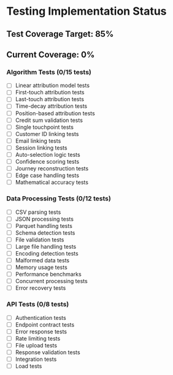 # Testing Implementation Status

## Test Coverage Target: 85%
## Current Coverage: 0%

### Algorithm Tests (0/15 tests)
- [ ] Linear attribution model tests
- [ ] First-touch attribution tests
- [ ] Last-touch attribution tests
- [ ] Time-decay attribution tests
- [ ] Position-based attribution tests
- [ ] Credit sum validation tests
- [ ] Single touchpoint tests
- [ ] Customer ID linking tests
- [ ] Email linking tests
- [ ] Session linking tests
- [ ] Auto-selection logic tests
- [ ] Confidence scoring tests
- [ ] Journey reconstruction tests
- [ ] Edge case handling tests
- [ ] Mathematical accuracy tests

### Data Processing Tests (0/12 tests)
- [ ] CSV parsing tests
- [ ] JSON processing tests
- [ ] Parquet handling tests
- [ ] Schema detection tests
- [ ] File validation tests
- [ ] Large file handling tests
- [ ] Encoding detection tests
- [ ] Malformed data tests
- [ ] Memory usage tests
- [ ] Performance benchmarks
- [ ] Concurrent processing tests
- [ ] Error recovery tests

### API Tests (0/8 tests)
- [ ] Authentication tests
- [ ] Endpoint contract tests
- [ ] Error response tests
- [ ] Rate limiting tests
- [ ] File upload tests
- [ ] Response validation tests
- [ ] Integration tests
- [ ] Load tests